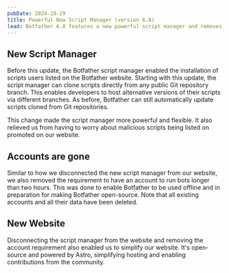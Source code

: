 ```yaml
---
pubDate: 2024-10-29
title: Powerful New Script Manager (version 6.8)
lead: Botfather 6.8 features a new powerful script manager and removes the need for an account to run bots longer than two hours.
---
```


## New Script Manager

Before this update, the Botfather script manager enabled the installation of scripts users listed on the Botfather website.
Starting with this update, the script manager can clone scripts directly from any public Git repository branch.
This enables developers to host alternative versions of their scripts via different branches.
As before, Botfather can still automatically update scripts cloned from Git repositories.

This change made the script manager more powerful and flexible.
It also relieved us from having to worry about malicious scripts being listed on promoted on our website.

## Accounts are gone

Similar to how we disconnected the new script manager from our website, we also removed the requirement to have an account to run bots longer than two hours.
This was done to enable Botfather to be used offline and in preparation for making Botfather open-source.
Note that all existing accounts and all their data have been deleted.

## New Website

Disconnecting the script manager from the website and removing the account requirement also enabled us to simplify our website.
It's open-source and powered by Astro, simplifying hosting and enabling contributions from the community.
